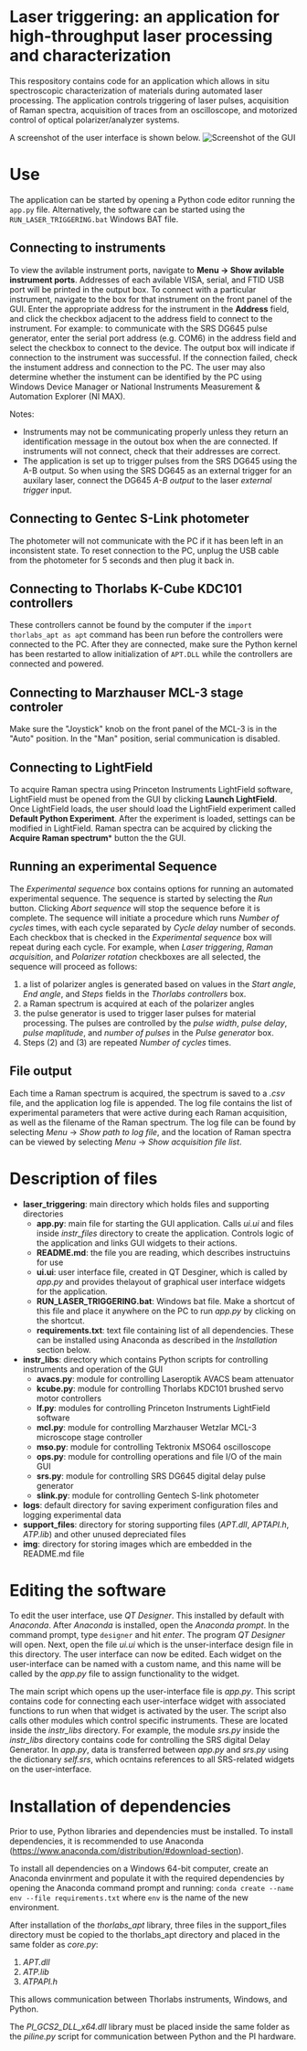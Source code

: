 
# Laser triggering: an application for high-throughput laser processing and characterization

This respository contains code for an application which allows in situ spectroscopic characterization of materials during automated laser processing. The application controls triggering of laser pulses, acquisition of Raman spectra, acquisition of traces from an oscilloscope, and motorized control of optical polarizer/analyzer systems.



A screenshot of the user interface is shown below.
![Screenshot of the GUI](./img/gui.jpg)


# Use
The application can be started by opening a Python code editor running the ```app.py``` file. Alternatively, the software can be started using the ```RUN_LASER_TRIGGERING.bat``` Windows BAT file.


## Connecting to instruments

To view the avilable instrument ports, navigate to **Menu -> Show avilable instrument ports**. Addresses of each avilable VISA, serial, and FTID USB port will be printed in the output box. To connect with a particular instrument, navigate to the box for that instrument on the front panel of the GUI. Enter the appropriate address for the instrument in the **Address** field, and click the checkbox adjacent to the address field to connect to the instrument. For example: to communicate with the SRS DG645 pulse generator, enter the serial port address (e.g. COM6) in the address field and select the checkbox to connect to the device. The output box will indicate if connection to the instrument was successful. If the connection failed, check the instument address and connection to the PC. The user may also determine whether the instument can be identified by the PC using Windows Device Manager or National Instruments Measurement & Automation Explorer (NI MAX).

Notes:
* Instruments may not be communicating properly unless they return an identification message in the outout box when the are connected. If instruments will not connect, check that their addresses are correct.
* The application is set up to trigger pulses from the SRS DG645 using the A-B output. So when using the SRS DG645 as an external trigger for an auxilary laser, connect the DG645 *A-B output* to the laser *external trigger* input.

## Connecting to Gentec S-Link photometer
The photometer will not communicate with the PC if it has been left in an inconsistent state. To reset connection to the PC, unplug the USB cable from the photometer for 5 seconds and then plug it back in. 

## Connecting to Thorlabs K-Cube KDC101 controllers
These controllers cannot be found by the computer if the ```import thorlabs_apt as apt``` command has been run before the controllers were connected to the PC. After they are connected, make sure the Python kernel has been restarted to allow initialization of ```APT.DLL``` while the controllers are connected and powered. 

## Connecting to Marzhauser MCL-3 stage controler
Make sure the "Joystick" knob on the front panel of the MCL-3 is in the "Auto" position. In the "Man" position, serial communication is disabled.

## Connecting to LightField
To acquire Raman spectra using Princeton Instruments LightField software, LightField must be opened from the GUI by clicking **Launch LightField**. Once LightField loads, the user should load the LightField experiment called **Default Python Experiment**. After the experiment is loaded, settings can be modified in LightField. Raman spectra can be acquired by clicking the **Acquire Raman spectrum*** button the the GUI.


## Running an experimental Sequence
The *Experimental sequence* box contains options for running an automated experimental sequence. The sequence is started by selecting the *Run* button. Clicking *Abort sequence* will stop the sequence before it is complete. The sequence will initiate a procedure which runs *Number of cycles* times, with each cycle separated by *Cycle delay* number of seconds. Each checkbox that is checked in the *Experimental sequence* box will repeat during each cycle. For example, when *Laser triggering*, *Raman acquisition*, and *Polarizer rotation* checkboxes are all selected, the sequence will proceed as follows:
1. a list of polarizer angles is generated based on values in the *Start angle*, *End angle*, and *Steps* fields in the *Thorlabs controllers* box.
2. a Raman spectrum is acquired at each of the polarizer angles
3. the pulse generator is used to trigger laser pulses for material processing. The pulses are controlled by the *pulse width*, *pulse delay*, *pulse maplitude*, and *number of pulses* in the *Pulse generator* box.
4. Steps (2) and (3) are repeated *Number of cycles* times.

## File output
Each time a Raman spectrum is acquired, the spectrum is saved to a *.csv* file, and the application log file is appended. The log file contains the list of experimental parameters that were active during each Raman acquisition, as well as the filename of the Raman spectrum. The log file can be found by selecting *Menu* -> *Show path to log file*, and the location of Raman spectra can be viewed by selecting *Menu* -> *Show acquisition file list*.



# Description of files

* **laser_triggering**: main directory which holds files and supporting directories 
    * **app.py**: main file for starting the GUI application. Calls _ui.ui_ and files inside _instr_files_ directory to create the application. Controls logic of the application and links GUI widgets to their actions.
    * **README.md**: the file you are reading, which describes instructuins for use
    * **ui.ui**: user interface file, created in QT Desginer, which is called by _app.py_ and provides thelayout of graphical user interface widgets for the application.
    * **RUN_LASER_TRIGGERING.bat**: Windows bat file. Make a shortcut of this file and place it anywhere on the PC to run _app.py_ by clicking on the shortcut.
    * **requirements.txt**: text file containing list of all dependencies. These can be installed using Anaconda as described in the _Installation_ section below.
* **instr_libs**: directory which contains Python scripts for controlling instruments and operation of the GUI
    * **avacs.py**: module for controlling Laseroptik AVACS beam attenuator
    * **kcube.py**: module for controlling Thorlabs KDC101 brushed servo motor controllers
    * **lf.py**: modules for controlling Princeton Instruments LightField software
    * **mcl.py**: module for controlling Marzhauser Wetzlar MCL-3 microscope stage controller
    * **mso.py**: module for controlling Tektronix MSO64 oscilloscope
    * **ops.py**: module for controlling operations and file I/O of the main GUI
    * **srs.py**: module for controlling SRS DG645 digital delay pulse generator
    * **slink.py**: module for controlling Gentech S-link photometer
* **logs**: default directory for saving experiment configuration files and logging experimental data
* **support_files**: directory for storing supporting files (_APT.dll_, _APTAPI.h_, _ATP.lib_) and other unused depreciated files
* **img**: directory for storing images which are embedded in the README.md file




# Editing the software
To edit the user interface, use *QT Designer*. This installed by default with *Anaconda*. After *Anaconda* is installed, open the *Anaconda prompt*. In the command prompt, type ```designer``` and hit *enter*. The program *QT Designer* will open. Next, open the file *ui.ui* which is the unser-interface design file in this directory. The user interface can now be edited. Each widget on the user-interface can be named with a custom name, and this name will be called by the *app.py* file to assign functionality to the widget.


The main script which opens up the user-interface file is *app.py*. This script contains code for connecting each user-interface widget with associated functions to run when that widget is activated by the user. The script also calls other modules which control specific instruments. These are located inside the *instr_libs* directory. For example, the module *srs.py* inside the *instr_libs* directory contains code for controlling the SRS digital Delay Generator. In *app.py*, data is transferred between *app.py* and *srs.py* using the dictionary *self.srs*, which ocntains references to all SRS-related widgets on the user-interface.



# Installation of dependencies
Prior to use, Python libraries and dependencies must be installed. To install dependencies, it is recommended to use Anaconda (https://www.anaconda.com/distribution/#download-section).

To install all dependencies on a Windows 64-bit computer, create an Anaconda envinrment and populate it with the required dependencies by opening the Anaconda command prompt and running: 
```conda create --name env --file requirements.txt```
where ```env``` is the name of the new environment.

After installation of the _thorlabs_apt_ library, three files in the support_files directory must be copied to the thorlabs_apt directory and placed in the same folder as _core.py_:
1. _APT.dll_
2. _ATP.lib_
3. _ATPAPI.h_

This allows communication between Thorlabs instruments, Windows, and Python.


The *PI_GCS2_DLL_x64.dll* library must be placed inside the same folder as the *piline.py* script for communication between Python and the PI hardware.
